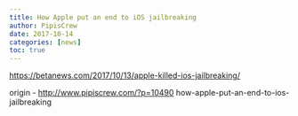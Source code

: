 ```yaml
---
title: How Apple put an end to iOS jailbreaking
author: PipisCrew
date: 2017-10-14
categories: [news]
toc: true
---
```


https://betanews.com/2017/10/13/apple-killed-ios-jailbreaking/

origin - http://www.pipiscrew.com/?p=10490 how-apple-put-an-end-to-ios-jailbreaking